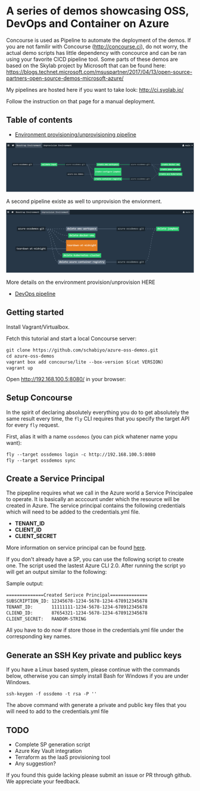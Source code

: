 # A series of demos showcasing OSS, DevOps and Container on Azure 

Concourse is used as Pipeline to automate the deployment of the demos. If you are not familir with Concourse (http://concourse.ci), do not worry, the actual demo scripts
has little dependency with concource and can be ran using your favorite CICD pipeline tool. Some parts of these demos are based on the Skylab project by Microsoft that can be found here:
https://blogs.technet.microsoft.com/msuspartner/2017/04/13/open-source-partners-open-source-demos-microsoft-azure/

My pipelines are hosted here if you want to take look: http://ci.syolab.io/

Follow the instruction on that page for a manual deployment.


## Table of contents

* [Environment provisioning/unprovisioning pipeline](/infra-provisioning/)


![Boostrap](/docs/Utility1.PNG "Boostrap")

A second pipeline existe as well to unprovision the envionment.

![Unprovision](/docs/Utility2.PNG "Unprovision")

More details on the environment provision/unprovision HERE

* [DevOps pipeline](/devops/)



## Getting started

Install Vagrant/Virtualbox.

Fetch this tutorial and start a local Concourse server:

```
git clone https://github.com/schabiyo/azure-oss-demos.git
cd azure-oss-demos
vagrant box add concourse/lite --box-version $(cat VERSION)
vagrant up
```

Open http://192.168.100.5:8080/ in your browser:


Setup Concourse
----------------

In the spirit of declaring absolutely everything you do to get absolutely the same result every time, the `fly` CLI requires that you specify the target API for every `fly` request.

First, alias it with a name `ossdemos` (you can pick whatener name yopu want):

```
fly --target ossdemos login -c http://192.168.100.5:8080
fly --target ossdemos sync

```

Create a Service Principal
----------------

The pipepline requires what we call in the Azure world a Service Principalee to operate. It is basically an acccount under which the resource will be created in Azure. The service principal contains the following credentials which will need to be added to the credentials.yml file.

- **TENANT_ID**
- **CLIENT_ID**
- **CLIENT_SECRET** 

More information on service principal can be found [here](https://azure.microsoft.com/en-us/documentation/articles/resource-group-authenticate-service-principal/).

If you don't already have a SP, you can use the following script to create one. The script used the lastest Azure CLI 2.0.
After running the script yo will get an output similar to the following:

  Sample output:
  ```
  ==============Created Serivce Principal==============
  SUBSCRIPTION_ID: 12345678-1234-5678-1234-678912345678
  TENANT_ID:       11111111-1234-5678-1234-678912345678
  CLIEND_ID:       87654321-1234-5678-1234-678912345678
  CLIENT_SECRET:   RANDOM-STRING
  ``` 
All you have to do now if store those in the credentials.yml file under the corresponding key names.

Generate an SSH Key private and publicc keys
----------------

If you have a Linux based system, please continue with the commands below, otherwise you can simply install Bash for Windows if you are under Windows.

```
ssh-keygen -f ossdemo -t rsa -P ''
```
The above command with generate a private and public key files that you will need to add to the credentials.yml file

TODO
----------------

* Complete SP generation script
* Azure Key Vault integration
* Terraform as the IaaS provisioning tool
* Any suggestion?



If you found this guide lacking please submit an issue or PR through github. We appreciate your feedback.

